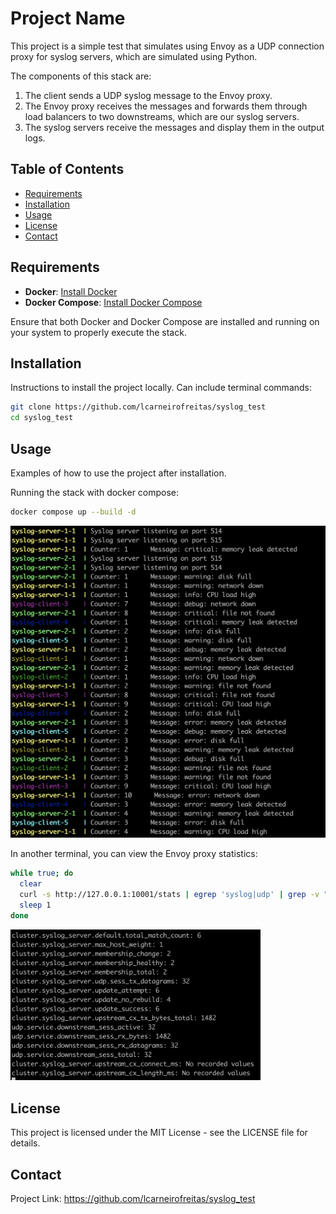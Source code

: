 # Project Name

This project is a simple test that simulates using Envoy as a UDP connection proxy for syslog servers, which are simulated using Python.

The components of this stack are:

1. The client sends a UDP syslog message to the Envoy proxy.
2. The Envoy proxy receives the messages and forwards them through load balancers to two downstreams, which are our syslog servers.
3. The syslog servers receive the messages and display them in the output logs.

## Table of Contents

- [Requirements](#requirements)
- [Installation](#installation)
- [Usage](#usage)
- [License](#license)
- [Contact](#contact)

## Requirements

- **Docker**: [Install Docker](https://docs.docker.com/get-docker/)
- **Docker Compose**: [Install Docker Compose](https://docs.docker.com/compose/install/)

Ensure that both Docker and Docker Compose are installed and running on your system to properly execute the stack.

## Installation

Instructions to install the project locally. Can include terminal commands:

```bash
git clone https://github.com/lcarneirofreitas/syslog_test
cd syslog_test
```

## Usage

Examples of how to use the project after installation.

Running the stack with docker compose:

```bash
docker compose up --build -d
```

<img src="images/1.png" alt="Diagram 1" width="600"/>

In another terminal, you can view the Envoy proxy statistics:

```bash
while true; do
  clear
  curl -s http://127.0.0.1:10001/stats | egrep 'syslog|udp' | grep -v "\: 0"
  sleep 1
done
```

<img src="images/2.png" alt="Diagram 2" width="400"/>

## License

This project is licensed under the MIT License - see the LICENSE file for details.

## Contact

Project Link: https://github.com/lcarneirofreitas/syslog_test





